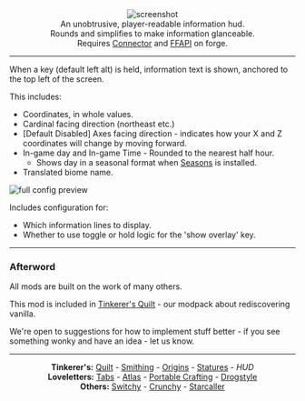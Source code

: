 <!--suppress HtmlDeprecatedTag, XmlDeprecatedElement -->
<center><img alt="screenshot" src="https://cdn.modrinth.com/data/483PZAuC/images/eb49516d01f602d651929bc17abdb88496c208d8.png" /></center>

<center>
An unobtrusive, player-readable information hud.<br/>
Rounds and simplifies to make information glanceable.<br/>
Requires <a href="https://modrinth.com/mod/connector">Connector</a> and <a href="https://modrinth.com/mod/forgified-fabric-api">FFAPI</a> on forge.<br/>
</center>

---

When a key (default left alt) is held, information text is shown, anchored to the top left of the screen.

This includes:

 - Coordinates, in whole values.
 - Cardinal facing direction (northeast etc.)
 - [Default Disabled] Axes facing direction - indicates how your X and Z coordinates will change by moving forward.
 - In-game day and In-game Time - Rounded to the nearest half hour.
   - Shows day in a seasonal format when [Seasons](https://modrinth.com/mod/fabric-seasons) is installed.
 - Translated biome name.

![full config preview](https://cdn.modrinth.com/data/483PZAuC/images/ca921b0fd98456fd7a88ea7712c791be16cb9bc4.png)

Includes configuration for:
 - Which information lines to display.
 - Whether to use toggle or hold logic for the 'show overlay' key.

---

### Afterword

All mods are built on the work of many others.

This mod is included in [Tinkerer's Quilt](https://modrinth.com/modpack/tinkerers-quilt) - our modpack about rediscovering vanilla.

We're open to suggestions for how to implement stuff better - if you see something wonky and have an idea - let us know.

---

<center>
<b>Tinkerer's:</b> <a href="https://modrinth.com/modpack/tinkerers-quilt">Quilt</a> - <a href="https://modrinth.com/mod/tinkerers-smithing">Smithing</a> - <a href="https://modrinth.com/mod/origins-minus">Origins</a> - <a href="https://modrinth.com/mod/tinkerers-statures">Statures</a> - <i>HUD</i><br/>
<b>Loveletters:</b> <a href="https://modrinth.com/mod/inventory-tabs">Tabs</a> - <a href="https://modrinth.com/mod/antique-atlas-4">Atlas</a> - <a href="https://modrinth.com/mod/portable-crafting">Portable Crafting</a> - <a href="https://modrinth.com/mod/drogstyle">Drogstyle</a><br/>
<b>Others:</b> <a href="https://modrinth.com/mod/switchy">Switchy</a> - <a href="https://modrinth.com/mod/crunchy-crunchy-advancements">Crunchy</a> - <a href="https://modrinth.com/mod/starcaller">Starcaller</a><br/>
</center>
